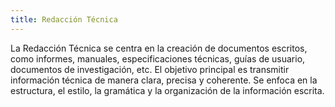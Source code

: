```yaml
---
title: Redacción Técnica
---
```


 La Redacción Técnica se centra en la creación de documentos escritos, como informes, manuales, especificaciones técnicas, guías de usuario, documentos de investigación, etc. El objetivo principal es transmitir información técnica de manera clara, precisa y coherente. Se enfoca en la estructura, el estilo, la gramática y la organización de la información escrita.